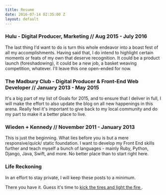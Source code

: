 ```yaml
---
title: Resume
date: 2016-07-14 02:35:00 Z
layout: default
---
```


### Hulu - Digital Producer, Marketing // Aug 2015 - July 2016

The last thing I'd want to do is turn this whole endeavor into a boast fest of all my accomplishments. Having said that, I do intend to highlight certain moments or feats of my own that deserve recognition. It could be a  product launch (foreshadowing), it could be a new job, a basket weaving competition, whatever. I'll leave this one open-ended for now.

### The Madbury Club - Digital Producer & Front-End Web Developer // January 2013 - May 2015

It's a big part of my list of Goals for 2015, and to ensure that I deliver in full, I will make the effort to also update the blog on all new happenings in this arena. Really feel it's important to give back to my local community and do my part to make it a better place to live. 


### Wieden + Kennedy // November 2011 - January 2013

This is just the beginning. What lies before you is but a mere responsive/quick/ static foundation. I want to develop my Front End skills further and teach myself a bunch of languages - mainly Ruby, Python, Django, Java, Swift, and more. No better place than to start right here.

### Life Reckoning 

In an effort to stay private, I will keep these posts to a minimum. 

There you have it. Guess it's time to [ kick the tires and light the fire ](https://www.youtube.com/watch?v=2F1bMG9wzXY) .
